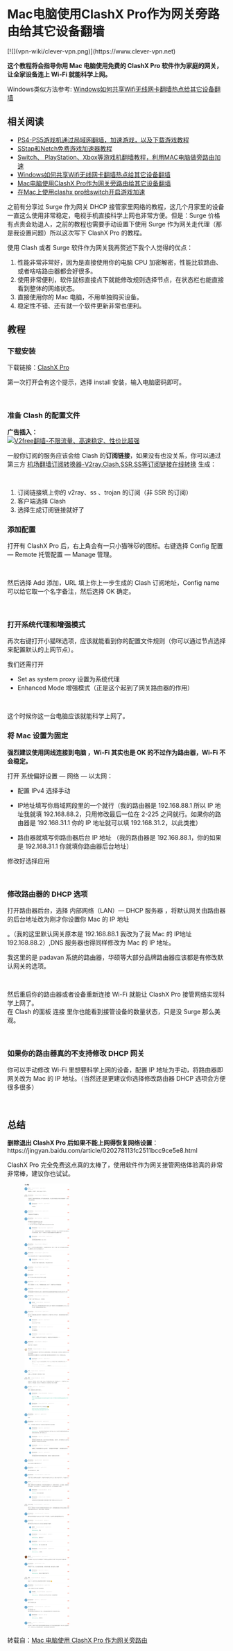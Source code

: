 <h1>Mac电脑使用ClashX Pro作为网关旁路由给其它设备翻墙</h1>
[![](vpn-wiki/clever-vpn.png)](https://www.clever-vpn.net)

<p><strong>这个教程将会指导你用 Mac 电脑使用免费的 ClashX Pro 软件作为家庭的网关，让全家设备连上 Wi-Fi 就能科学上网。</strong></p>

Windows类似方法参考: [Windows如何共享Wifi无线网卡翻墙热点给其它设备翻墙](https://github.com/vpn-wiki/fanqiang/blob/master/game/Windows%E5%A6%82%E4%BD%95%E5%85%B1%E4%BA%ABWifi%E6%97%A0%E7%BA%BF%E7%BD%91%E5%8D%A1%E7%BF%BB%E5%A2%99%E7%83%AD%E7%82%B9%E7%BB%99%E5%85%B6%E5%AE%83%E8%AE%BE%E5%A4%87%E7%BF%BB%E5%A2%99.md)

## 相关阅读

  * [PS4-PS5游戏机通过局域网翻墙，加速游戏，以及下载游戏教程](https://github.com/vpn-wiki/fanqiang/blob/master/game/PS4-PS5%E6%B8%B8%E6%88%8F%E6%9C%BA%E9%80%9A%E8%BF%87%E5%B1%80%E5%9F%9F%E7%BD%91%E7%BF%BB%E5%A2%99%E6%95%99%E7%A8%8B.md)
  * [SStap和Netch免费游戏加速器教程](https://github.com/vpn-wiki/fanqiang/blob/master/game/SStap%E5%92%8CNetch%E5%85%8D%E8%B4%B9%E6%B8%B8%E6%88%8F%E5%8A%A0%E9%80%9F%E5%99%A8%E6%95%99%E7%A8%8B.md)
  * [Switch、 PlayStation、Xbox等游戏机翻墙教程，利用MAC电脑做旁路由加速](https://github.com/vpn-wiki/fanqiang/blob/master/game/Switch%E3%80%81%20PlayStation%E3%80%81Xbox%E7%AD%89%E6%B8%B8%E6%88%8F%E6%9C%BA%E7%BF%BB%E5%A2%99%E6%95%99%E7%A8%8B%EF%BC%8C%E5%88%A9%E7%94%A8MAC%E7%94%B5%E8%84%91%E5%81%9A%E6%97%81%E8%B7%AF%E7%94%B1%E5%8A%A0%E9%80%9F.md)
  * [Windows如何共享Wifi无线网卡翻墙热点给其它设备翻墙](https://github.com/vpn-wiki/fanqiang/blob/master/game/Windows%E5%A6%82%E4%BD%95%E5%85%B1%E4%BA%ABWifi%E6%97%A0%E7%BA%BF%E7%BD%91%E5%8D%A1%E7%BF%BB%E5%A2%99%E7%83%AD%E7%82%B9%E7%BB%99%E5%85%B6%E5%AE%83%E8%AE%BE%E5%A4%87%E7%BF%BB%E5%A2%99.md)
  * [Mac电脑使用ClashX Pro作为网关旁路由给其它设备翻墙](https://github.com/vpn-wiki/fanqiang/blob/master/game/Mac%E7%94%B5%E8%84%91%E4%BD%BF%E7%94%A8ClashX%20Pro%E4%BD%9C%E4%B8%BA%E7%BD%91%E5%85%B3%E6%97%81%E8%B7%AF%E7%94%B1%E7%BB%99%E5%85%B6%E5%AE%83%E8%AE%BE%E5%A4%87%E7%BF%BB%E5%A2%99.md)
  * [在Mac上使用clashx pro给switch开启游戏加速](https://github.com/vpn-wiki/fanqiang/blob/master/game/%E5%9C%A8Mac%E4%B8%8A%E4%BD%BF%E7%94%A8clashx%20pro%E7%BB%99switch%E5%BC%80%E5%90%AF%E6%B8%B8%E6%88%8F%E5%8A%A0%E9%80%9F.md)

<p>之前有分享过 Surge 作为网关 DHCP 接管家里网络的教程，这几个月家里的设备一直这么使用非常稳定，电视手机直接科学上网也非常方便。但是：Surge 价格有点贵会劝退人，之前的教程也需要手动设置下使用 Surge 作为网关走代理（那是我设置问题）所以这次写下 ClashX Pro 的教程。</p>
<p>使用 Clash 或者 Surge 软件作为网关我再赘述下我个人觉得的优点：</p>
<ol>
<li>性能非常非常好，因为是直接使用你的电脑 CPU 加密解密，性能比软路由、或者啥啥路由器都会好很多。</li>
<li>使用非常便利，软件鼠标直接点下就能修改规则选择节点，在状态栏也能直接看到整体的网络状态。</li>
<li>直接使用你的 Mac 电脑，不用单独购买设备。</li>
<li>稳定性不错、还有就一个软件更新非常也便利。</li>
</ol>
<h2>教程</h2>
<h3>下载安装</h3>
<p>下载链接：<a href="https://install.appcenter.ms/users/clashx/apps/clashx-pro/distribution_groups/public">ClashX Pro</a></p>
<p>第一次打开会有这个提示，选择 install 安装，输入电脑密码即可。</p>
<figure><img src="https://i.loli.net/2021/03/29/Kfdgz3MwRuE6cOI.jpg" alt ></figure>
<h3>准备 Clash 的配置文件</h3>

**广告插入：**  
[![V2free翻墙-不限流量、高速稳定、性价比超强](https://raw.githubusercontent.com/bannedbook/fanqiang/master/v2ss/images/v2free.jpg)](https://github.com/vpn-wiki/fanqiang/wiki/V2ray%E6%9C%BA%E5%9C%BA)

<p>一般你订阅的服务应该会给 Clash 的<strong>订阅链接</strong>，如果没有也没关系，你可以通过第三方 <a href="https://subconverter.speedupvpn.com/" rel="nofollow">机场翻墙订阅转换器-V2ray,Clash,SSR,SS等订阅链接在线转换</a> 生成：</p>
<figure><img src="https://oss.qust.me/img/%E6%88%AA%E5%B1%8F2021-03-29%20%E4%B8%8B%E5%8D%8811.45.13.jpg" alt ></figure>
<ol>
<li>订阅链接填上你的 v2ray、ss 、trojan 的订阅（非 SSR 的订阅）</li>
<li>客户端选择 Clash</li>
<li>选择生成订阅链接就好了</li>
</ol>
<h3>添加配置</h3>
<p>打开有 ClashX Pro 后，右上角会有一只小猫咪🐱的图标。右键选择 Config 配置 — Remote 托管配置 — Manage 管理。</p>
<figure><img src="https://oss.qust.me/img/%E6%88%AA%E5%B1%8F2021-03-29%20%E4%B8%8B%E5%8D%8811.53.40.jpg" alt ></figure>
<p>然后选择 Add 添加，URL 填上你上一步生成的 Clash 订阅地址，Config name 可以给它取一个名字备注，然后选择 OK 确定。</p>
<figure><img src="https://oss.qust.me/img/%E6%88%AA%E5%B1%8F2021-03-29%20%E4%B8%8B%E5%8D%8811.56.52.jpg" alt ></figure>
<h3>打开系统代理和增强模式</h3>
<p>再次右键打开小猫咪选项，应该就能看到你的配置文件规则（你可以通过节点选择来配置默认的上网节点）。</p>
<p>我们还需打开</p>
<ul>
<li>Set as system proxy 设置为系统代理</li>
<li>Enhanced Mode 增强模式（正是这个起到了网关路由器的作用）</li>
</ul>
<figure><img src="https://oss.qust.me/img/%E6%88%AA%E5%B1%8F2021-03-30%20%E4%B8%8A%E5%8D%8812.18.50.jpg" alt ></figure>
<p>这个时候你这一台电脑应该就能科学上网了。</p>
<h3>将 Mac 设置为固定</h3>
<p><strong>强烈建议使用网线连接到电脑 ，Wi-Fi 其实也是 OK 的不过作为路由器，Wi-Fi 不会稳定。</strong></p>
<p>打开 系统偏好设置 — 网络 — 以太网：</p>
<ul>
<li>
<p>配置 IPv4 选择手动</p>
</li>
<li>
<p>IP地址填写你局域网段里的一个就行（我的路由器是 192.168.88.1 所以 IP 地址我就填 192.168.88.2，只用修改最后一位在 2-225 之间就行。如果你的路由器是 192.168.31.1 你的 IP 地址就可以填 192.168.31.2，以此类推）</p>
</li>
<li>
<p>路由器就填写你路由器后台 IP 地址 （我的路由器是 192.168.88.1，你的如果是 192.168.31.1 你就填你路由器后台地址）</p>
</li>
</ul>
<p>修改好选择应用</p>
<figure><img src="https://oss.qust.me/img/%E6%88%AA%E5%B1%8F2021-03-30%20%E4%B8%8A%E5%8D%8812.10.32.png" alt ></figure>
<h3>修改路由器的 DHCP 选项</h3>
<p>打开路由器后台，选择 内部网络（LAN）— DHCP 服务器 ，将默认网关由路由器的后台地址改为刚才你设置你 Mac 的 IP 地址</p>
<p>。（我的这里默认网关原本是 192.168.88.1 我改为了我 Mac 的 IP地址 192.168.88.2）,DNS 服务器也得同样修改为 Mac 的 IP 地址。</p>
<p>我这里的是 padavan 系统的路由器，华硕等大部分品牌路由器应该都是有修改默认网关的选项。</p>
<figure><img src="https://oss.qust.me/img/%E6%88%AA%E5%B1%8F2021-03-30%20%E4%B8%8A%E5%8D%8810.10.54.jpg" alt ></figure>
<p>然后重启你的路由器或者设备重新连接 Wi-Fi 就能让 ClashX Pro 接管网络实现科学上网了。<br>
在 Clash 的面板 连接 里你也能看到接管设备的数量状态，只是没 Surge 那么美观。</p>
<figure><img src="https://oss.qust.me/img/%E6%88%AA%E5%B1%8F2021-03-30%20%E4%B8%8A%E5%8D%8812.35.03.png" alt ></figure>
<h3>如果你的路由器真的不支持修改 DHCP 网关</h3>
<p>你可以手动修改 Wi-Fi 里想要科学上网的设备，配置 IP 地址为手动，将路由器即网关改为 Mac 的 IP 地址。（当然还是更建议你选择修改路由器 DHCP 选项会方便很多很多）</p>
<figure><img src="https://oss.qust.me/img/IMG_0975.PNG" alt ></figure>
<h2>总结</h2>
<p><strong>删除退出 ClashX Pro 后如果不能上网得恢复网络设置</strong>：https://jingyan.baidu.com/article/020278113fc2511bcc9ce5e8.html</p>
<p>ClashX Pro 完全免费这点真的太棒了，使用软件作为网关接管网络体验真的非常非常棒，建议你也试试。</p>

<figure><img src="images/mac-route-reviews.gif"></figure>

转载自：[Mac 电脑使用 ClashX Pro 作为网关旁路由](https://qust.me/post/clashxProMac/)